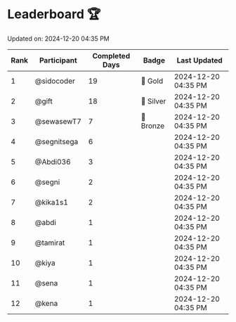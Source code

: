 # Leaderboard 🏆

Updated on: 2024-12-20 04:35 PM

| Rank | Participant       | Completed Days | Badge      | Last Updated         |
|------|-------------------|----------------|------------|----------------------|
| 1    | @sidocoder        | 19             | 🏅 Gold     | 2024-12-20 04:35 PM |
| 2    | @gift             | 18             | 🥈 Silver   | 2024-12-20 04:35 PM |
| 3    | @sewasewT7        | 7              | 🥉 Bronze   | 2024-12-20 04:35 PM |
| 4    | @segnitsega       | 6              |            | 2024-12-20 04:35 PM |
| 5    | @Abdi036          | 3              |            | 2024-12-20 04:35 PM |
| 6    | @segni            | 2              |            | 2024-12-20 04:35 PM |
| 7    | @kika1s1          | 2              |            | 2024-12-20 04:35 PM |
| 8    | @abdi             | 1              |            | 2024-12-20 04:35 PM |
| 9    | @tamirat          | 1              |            | 2024-12-20 04:35 PM |
| 10   | @kiya             | 1              |            | 2024-12-20 04:35 PM |
| 11   | @sena             | 1              |            | 2024-12-20 04:35 PM |
| 12   | @kena             | 1              |            | 2024-12-20 04:35 PM |
